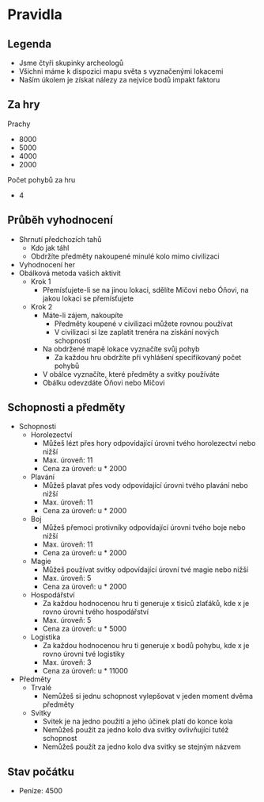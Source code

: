 # Pravidla

## Legenda

* Jsme čtyři skupinky archeologů
* Všichni máme k dispozici mapu světa s vyznačenými lokacemi
* Naším úkolem je získat nálezy za nejvíce bodů impakt faktoru

## Za hry

Prachy

* 8000
* 5000
* 4000
* 2000

Počet pohybů za hru

* 4

## Průběh vyhodnocení

* Shrnutí předchozích tahů
  * Kdo jak táhl
  * Obdržíte předměty nakoupené minulé kolo mimo civilizaci
* Vyhodnocení her
* Obálková metoda vašich aktivit
  * Krok 1
    * Přemísťujete-li se na jinou lokaci, sdělíte Mičovi nebo Óňovi,
      na jakou lokaci se přemísťujete
  * Krok 2
    * Máte-li zájem, nakoupíte
      * Předměty koupené v civilizaci můžete rovnou používat
      * V civilizaci si lze zaplatit trenéra na získání nových schopností
    * Na obdržené mapě lokace vyznačíte svůj pohyb
      * Za každou hru obdržíte při vyhlášení specifikovaný počet pohybů
    * V obálce vyznačíte, které předměty a svitky používáte
    * Obálku odevzdáte Óňovi nebo Mičovi

## Schopnosti a předměty

* Schopnosti
  * Horolezectví
    * Můžeš lézt přes hory odpovídající úrovni tvého horolezectví nebo nižší
    * Max. úroveň: 11
    * Cena za úroveň: u * 2000
  * Plavání
    * Můžeš plavat přes vody odpovídající úrovni tvého plavání nebo nižší
    * Max. úroveň: 11
    * Cena za úroveň: u * 2000
  * Boj
    * Můžeš přemoci protivníky odpovídající úrovni tvého boje nebo nižší
    * Max. úroveň: 11
    * Cena za úroveň: u * 2000
  * Magie
    * Můžeš používat svitky odpovídající úrovní tvé magie nebo nižší
    * Max. úroveň: 5
    * Cena za úroveň: u * 2000
  * Hospodářství
    * Za každou hodnocenou hru ti generuje x tisíců zlaťáků, kde x je rovno úrovni tvého hospodářství
    * Max. úroveň: 5
    * Cena za úroveň: u * 5000
  * Logistika
    * Za každou hodnocenou hru ti generuje x bodů pohybu, kde x je rovno úrovni tvé logistiky
    * Max. úroveň: 3
    * Cena za úroveň: u * 11000
* Předměty
  * Trvalé
    * Nemůžeš si jednu schopnost vylepšovat v jeden moment dvěma předměty
  * Svitky
    * Svitek je na jedno použití a jeho účinek platí do konce kola
    * Nemůžeš použít za jedno kolo dva svitky ovlivňující tutéž schopnost
    * Nemůžeš použít za jedno kolo dva svitky se stejným názvem

## Stav počátku

* Peníze: 4500
